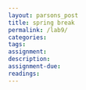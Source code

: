 ```yaml
---  
layout: parsons_post  
title: spring break
permalink: /lab9/  
categories:   
tags:  
assignment: 
description:
assignment-due: 
readings: 
---  
```

